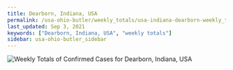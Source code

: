 ```yaml
---
title: Dearborn, Indiana, USA
permalink: /usa-ohio-butler/weekly_totals/usa-indiana-dearborn-weekly_totals.html
last_updated: Sep 3, 2021
keywords: ["Dearborn, Indiana, USA", "weekly totals"]
sidebar: usa-ohio-butler_sidebar
---
```


![Weekly Totals of Confirmed Cases for Dearborn, Indiana, USA](/covid_tracker/images/graphs/usa-indiana-dearborn-weekly_totals_graph.png)
